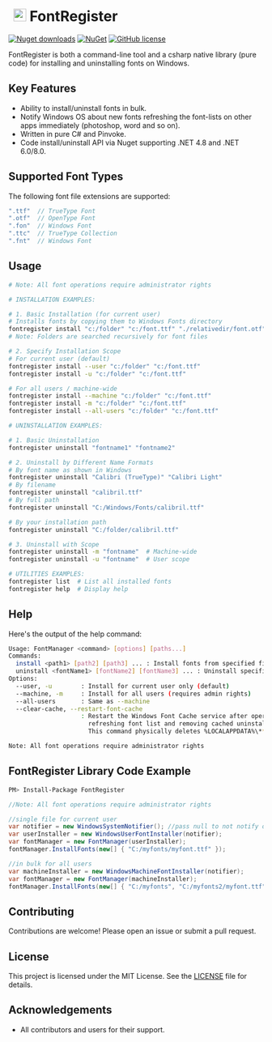 # <img src="https://i.imgur.com/Q4WoRjy.png" width="25" style="margin: 5px 0px 0px 10px"/> FontRegister
[![Nuget downloads](https://img.shields.io/nuget/vpre/FontRegister.svg)](https://www.nuget.org/packages/FontRegister/)
[![NuGet](https://img.shields.io/nuget/dt/FontRegister.svg)](https://github.com/Nucs/FontRegister)
[![GitHub license](https://img.shields.io/github/license/mashape/apistatus.svg)](https://github.com/Nucs/FontRegister/blob/master/LICENSE)

FontRegister is both a command-line tool and a csharp native library (pure code) for installing and uninstalling fonts on Windows.

## Key Features
- Ability to install/uninstall fonts in bulk.
- Notify Windows OS about new fonts refreshing the font-lists on other apps immediately (photoshop, word and so on).
- Written in pure C# and Pinvoke.
- Code install/uninstall API via Nuget supporting .NET 4.8 and .NET 6.0/8.0.

## Supported Font Types

The following font file extensions are supported:
```csharp
".ttf"  // TrueType Font
".otf"  // OpenType Font
".fon"  // Windows Font
".ttc"  // TrueType Collection
".fnt"  // Windows Font
```

## Usage

```sh
# Note: All font operations require administrator rights

# INSTALLATION EXAMPLES:

# 1. Basic Installation (for current user)
# Installs fonts by copying them to Windows Fonts directory
fontregister install "c:/folder" "c:/font.ttf" "./relativedir/font.otf"
# Note: Folders are searched recursively for font files

# 2. Specify Installation Scope
# For current user (default)
fontregister install --user "c:/folder" "c:/font.ttf"
fontregister install -u "c:/folder" "c:/font.ttf"

# For all users / machine-wide
fontregister install --machine "c:/folder" "c:/font.ttf"
fontregister install -m "c:/folder" "c:/font.ttf"
fontregister install --all-users "c:/folder" "c:/font.ttf"

# UNINSTALLATION EXAMPLES:

# 1. Basic Uninstallation
fontregister uninstall "fontname1" "fontname2"

# 2. Uninstall by Different Name Formats
# By font name as shown in Windows
fontregister uninstall "Calibri (TrueType)" "Calibri Light"
# By filename
fontregister uninstall "calibril.ttf"
# By full path
fontregister uninstall "C:/Windows/Fonts/calibril.ttf"

# By your installation path
fontregister uninstall "C:/folder/calibril.ttf"

# 3. Uninstall with Scope
fontregister uninstall -m "fontname"  # Machine-wide
fontregister uninstall -u "fontname"  # User scope

# UTILITIES EXAMPLES:
fontregister list  # List all installed fonts
fontregister help  # Display help
```

## Help

Here's the output of the help command:

```sh
Usage: FontManager <command> [options] [paths...]
Commands:
  install <path1> [path2] [path3] ... : Install fonts from specified files or directories
  uninstall <fontName1> [fontName2] [fontName3] ... : Uninstall specified fonts
Options:
  --user, -u        : Install for current user only (default)
  --machine, -m     : Install for all users (requires admin rights)
  --all-users       : Same as --machine
  --clear-cache, --restart-font-cache
                    : Restart the Windows Font Cache service after operation
                      refreshing font list and removing cached uninstalled fonts.
                      This command physically deletes %LOCALAPPDATA%\**\FontCache directories

Note: All font operations require administrator rights
```

## FontRegister Library Code Example

```sh
PM> Install-Package FontRegister
```

```csharp
//Note: All font operations require administrator rights

//single file for current user
var notifier = new WindowsSystemNotifier(); //pass null to not notify other apps
var userInstaller = new WindowsUserFontInstaller(notifier);
var fontManager = new FontManager(userInstaller);
fontManager.InstallFonts(new[] { "C:/myfonts/myfont.ttf" });

//in bulk for all users
var machineInstaller = new WindowsMachineFontInstaller(notifier);
var fontManager = new FontManager(machineInstaller);
fontManager.InstallFonts(new[] { "C:/myfonts", "C:/myfonts2/myfont.ttf" });
```

## Contributing

Contributions are welcome! Please open an issue or submit a pull request.

## License

This project is licensed under the MIT License. See the [LICENSE](LICENSE) file for details.

## Acknowledgements

- All contributors and users for their support.
